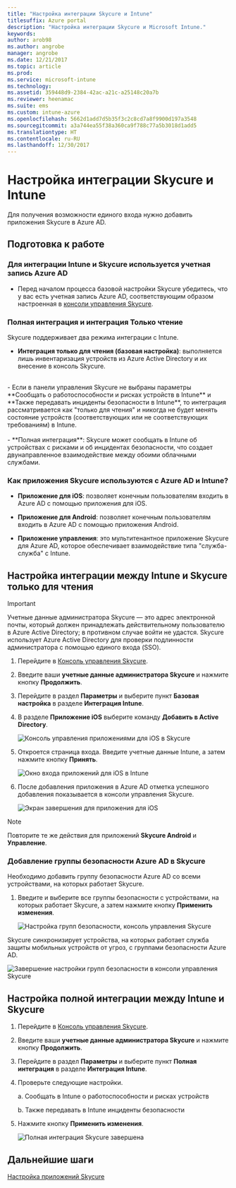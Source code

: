```yaml
---
title: "Настройка интеграции Skycure и Intune"
titlesuffix: Azure portal
description: "Настройка интеграции Skycure и Microsoft Intune."
keywords: 
author: arob98
ms.author: angrobe
manager: angrobe
ms.date: 12/21/2017
ms.topic: article
ms.prod: 
ms.service: microsoft-intune
ms.technology: 
ms.assetid: 359448d9-2384-42ac-a21c-a25148c20a7b
ms.reviewer: heenamac
ms.suite: ems
ms.custom: intune-azure
ms.openlocfilehash: 5662d1add7d5b35f3c2c8cd7a8f9900d197a3548
ms.sourcegitcommit: a3a744ea55f38a360ca9f788c77a5b3018d1add5
ms.translationtype: HT
ms.contentlocale: ru-RU
ms.lasthandoff: 12/30/2017
---
```

# <a name="set-up-the-skycure-integration-with-intune"></a>Настройка интеграции Skycure и Intune

Для получения возможности единого входа нужно добавить приложения Skycure в Azure AD.

## <a name="before-you-begin"></a>Подготовка к работе

### <a name="azure-ad-account-used-to-integrate-intune-and-skycure"></a>Для интеграции Intune и Skycure используется учетная запись Azure AD

-   Перед началом процесса базовой настройки Skycure убедитесь, что у вас есть учетная запись Azure AD, соответствующим образом настроенная в [консоли управления Skycure](https://aad.skycure.com).

### <a name="full-integration-vs-read-only"></a>Полная интеграция и интеграция Только чтение

Skycure поддерживает два режима интеграции с Intune.

-   **Интеграция только для чтения (базовая настройка)**: выполняется лишь инвентаризация устройств из Azure Active Directory и их внесение в консоль Skycure.
<br>
    -   Если в панели управления Skycure не выбраны параметры **Сообщать о работоспособности и рисках устройств в Intune** и **Также передавать инциденты безопасности в Intune**, то интеграция рассматривается как "только для чтения" и никогда не будет менять состояние устройств (соответствующих или не соответствующих требованиям) в Intune.
<br></br>
-   **Полная интеграция**: Skycure может сообщать в Intune об устройствах с рисками и об инцидентах безопасности, что создает двунаправленное взаимодействие между обоими облачными службами.

### <a name="how-the-skycure-apps-are-used-with-azure-ad-and-intune"></a>Как приложения Skycure используются с Azure AD и Intune?

-   **Приложение для iOS**: позволяет конечным пользователям входить в Azure AD с помощью приложения для iOS.

-   **Приложение для Android**: позволяет конечным пользователям входить в Azure AD с помощью приложения Android.

-   **Приложение управления**: это мультитенантное приложение Skycure для Azure AD, которое обеспечивает взаимодействие типа "служба-служба" с Intune.

## <a name="to-set-up-the-read-only-integration-between-intune-and-skycure"></a>Настройка интеграции между Intune и Skycure только для чтения

> [!IMPORTANT]
> Учетные данные администратора Skycure — это адрес электронной почты, который должен принадлежать действительному пользователю в Azure Active Directory; в противном случае войти не удастся. Skycure использует Azure Active Directory для проверки подлинности администратора с помощью единого входа (SSO).

1.  Перейдите в [Консоль управления Skycure](https://aad.skycure.com).

2.  Введите ваши **учетные данные администратора Skycure** и нажмите кнопку **Продолжить**.

3.  Перейдите в раздел **Параметры** и выберите пункт **Базовая настройка** в разделе **Интеграция Intune**.

4.  В разделе **Приложение iOS** выберите команду **Добавить в Active Directory**.

    ![Консоль управления приложениями для iOS в Skycure](./media/skycure-setup-1.png)

5.  Откроется страница входа. Введите учетные данные Intune, а затем нажмите кнопку **Принять**.

    ![Окно входа приложений для iOS в Intune](./media/skycure-setup-2.png)

6.  После добавления приложения в Azure AD отметка успешного добавления показывается в консоли управления Skycure.

    ![Экран завершения для приложения для iOS](./media/skycure-setup-3.png)

> [!NOTE]
> Повторите те же действия для приложений **Skycure Android** и **Управление**.

### <a name="add-an-azure-ad-security-group-into-skycure"></a>Добавление группы безопасности Azure AD в Skycure

Необходимо добавить группу безопасности Azure AD со всеми устройствами, на которых работает Skycure.

1.  Введите и выберите все группы безопасности с устройствами, на которых работает Skycure, а затем нажмите кнопку **Применить изменения**.

    ![Настройка групп безопасности, консоль управления Skycure](./media/skycure-setup-4.png)

Skycure синхронизирует устройства, на которых работает служба защиты мобильных устройств от угроз, с группами безопасности Azure AD.

![Завершение настройки групп безопасности в консоли управления Skycure](./media/skycure-setup-5.png)

## <a name="set-up-the-full-integration-between-intune-and-skycure"></a>Настройка полной интеграции между Intune и Skycure

1.  Перейдите в [Консоль управления Skycure](https://aad.skycure.com).

2.  Введите ваши **учетные данные администратора Skycure** и нажмите кнопку **Продолжить**.

3.  Перейдите в раздел **Параметры** и выберите пункт **Полная интеграция** в разделе **Интеграция Intune**.

4.  Проверьте следующие настройки.

    a.  Сообщать в Intune о работоспособности и рисках устройств

    b.  Также передавать в Intune инциденты безопасности

5.  Нажмите кнопку **Применить изменения**.

    ![Полная интеграция Skycure завершена](./media/skycure-setup-6.png)

## <a name="next-steps"></a>Дальнейшие шаги

[Настройка приложений Skycure](mtd-apps-ios-app-configuration-policy-add-assign.md)
